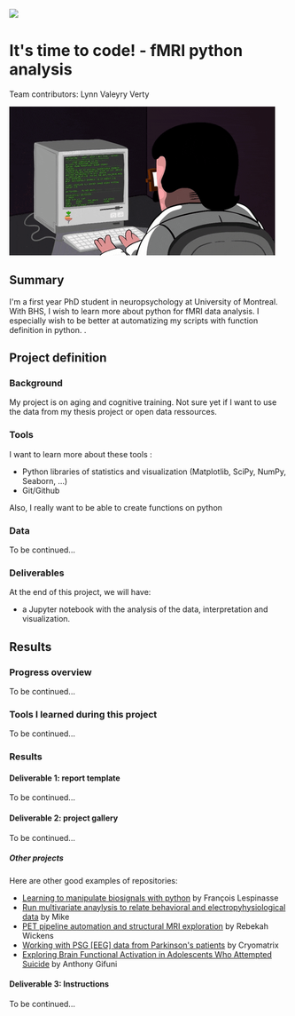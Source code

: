 [![](https://img.shields.io/badge/Visit-our%20project%20page-ff69b4)](https://school.brainhackmtl.org/project/template)

# It's time to code! - fMRI python analysis 

Team contributors: Lynn Valeyry Verty

![Time to code](giphy_code.gif)


## Summary 


I'm a first year PhD student in neuropsychology at University of Montreal. With BHS, I wish to learn more about python for fMRI data analysis. I especially wish to be better at automatizing my scripts with function definition in python. 
.

## Project definition 

### Background

My project is on aging and cognitive training. Not sure yet if I want to use the data from my thesis project or open data ressources. 

### Tools 

I want to learn more about these tools :
 
 * Python libraries of statistics and visualization (Matplotlib, SciPy, NumPy, Seaborn, ...)
 * Git/Github
 
Also, I really want to be able to create functions on python


### Data 

To be continued...

### Deliverables

At the end of this project, we will have:
 - a Jupyter notebook with the analysis of the data, interpretation and visualization.  

## Results 

### Progress overview

To be continued...

### Tools I learned during this project

To be continued...
 
### Results 

#### Deliverable 1: report template

To be continued...


#### Deliverable 2: project gallery

To be continued...


##### Other projects
Here are other good examples of repositories:
- [Learning to manipulate biosignals with python](https://github.com/mtl-brainhack-school-2019/franclespinas-biosignals) by François Lespinasse
- [Run multivariate anaylysis to relate behavioral and electropyhysiological data](https://github.com/mtl-brainhack-school-2019/PLS_PV_Behaviour) by Mike
- [PET pipeline automation and structural MRI exploration](https://github.com/mtl-brainhack-school-2019/rwickens-sMRI-PET) by Rebekah Wickens
- [Working with PSG [EEG] data from Parkinson's patients](https://github.com/mtl-brainhack-school-2019/Soraya-sleep-data-in-PD-patients) by Cryomatrix
- [Exploring Brain Functional Activation in Adolescents Who Attempted Suicide](https://github.com/mtl-brainhack-school-2019/Anthony-Gifuni-repo) by Anthony Gifuni

#### Deliverable 3: Instructions 
 
To be continued...

